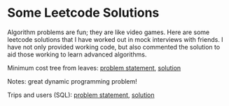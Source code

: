 # Some Leetcode Solutions

Algorithm problems are fun; they are like video games.  Here are some leetcode solutions that I have worked out in mock interviews with friends.  I have not only provided working code, but also commented the solution to aid those working to learn advanced algorithms.

Minimum cost tree from leaves: [problem statement](https://leetcode.com/problems/minimum-cost-tree-from-leaf-values/), [solution](mct-from-leaves.py)

Notes: great dynamic programming problem!

Trips and users (SQL): [problem statement](https://leetcode.com/problems/trips-and-users/), [solution](trips-and-users.sql)
